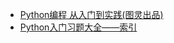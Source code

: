 
- [Python编程 从入门到实践(图灵出品)](https://item.jd.com/11993134.html)
- [Python入门习题大全——索引](https://blog.csdn.net/qq_43479432/article/details/105015033)
